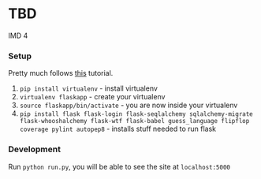 # TBD
IMD 4

### Setup 
Pretty much follows [this](https://blog.miguelgrinberg.com/post/the-flask-mega-tutorial-part-i-hello-world) tutorial.

1. `pip install virtualenv` - install virtualenv
2. `virtualenv flaskapp` - create your virtualenv
3. `source flaskapp/bin/activate` - you are now inside your virtualenv
4. `pip install flask flask-login flask-seqlalchemy sqlalchemy-migrate flask-whooshalchemy flask-wtf flask-babel guess_language flipflop coverage pylint autopep8` - installs stuff needed to run flask

### Development
Run `python run.py`, you will be able to see the site at `localhost:5000`